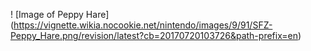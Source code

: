 ! [Image of Peppy Hare] (https://vignette.wikia.nocookie.net/nintendo/images/9/91/SFZ-Peppy_Hare.png/revision/latest?cb=20170720103726&path-prefix=en)
